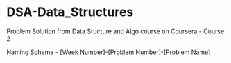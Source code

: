 # DSA-Data_Structures
Problem Solution from Data Sructure and Algo course on Coursera - Course 2

Naming Scheme - [Week Number]-[Problem Number]-[Problem Name]
